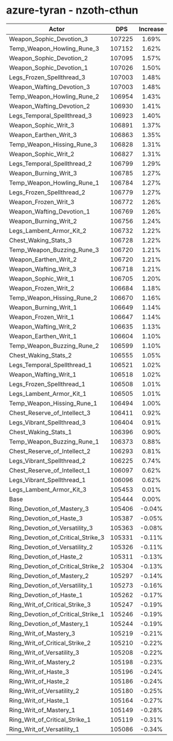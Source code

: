 # azure-tyran - nzoth-cthun
| Actor | DPS | Increase |
|---|:---:|:---:|
|Weapon_Sophic_Devotion_3|107225|1.69%|
|Temp_Weapon_Howling_Rune_3|107152|1.62%|
|Weapon_Sophic_Devotion_2|107095|1.57%|
|Weapon_Sophic_Devotion_1|107026|1.50%|
|Legs_Frozen_Spellthread_3|107003|1.48%|
|Weapon_Wafting_Devotion_3|107003|1.48%|
|Temp_Weapon_Howling_Rune_2|106954|1.43%|
|Weapon_Wafting_Devotion_2|106930|1.41%|
|Legs_Temporal_Spellthread_3|106923|1.40%|
|Weapon_Sophic_Writ_3|106891|1.37%|
|Weapon_Earthen_Writ_3|106863|1.35%|
|Temp_Weapon_Hissing_Rune_3|106828|1.31%|
|Weapon_Sophic_Writ_2|106827|1.31%|
|Legs_Temporal_Spellthread_2|106799|1.29%|
|Weapon_Burning_Writ_3|106785|1.27%|
|Temp_Weapon_Howling_Rune_1|106784|1.27%|
|Legs_Frozen_Spellthread_2|106779|1.27%|
|Weapon_Frozen_Writ_3|106772|1.26%|
|Weapon_Wafting_Devotion_1|106769|1.26%|
|Weapon_Burning_Writ_2|106756|1.24%|
|Legs_Lambent_Armor_Kit_2|106732|1.22%|
|Chest_Waking_Stats_3|106728|1.22%|
|Temp_Weapon_Buzzing_Rune_3|106720|1.21%|
|Weapon_Earthen_Writ_2|106720|1.21%|
|Weapon_Wafting_Writ_3|106718|1.21%|
|Weapon_Sophic_Writ_1|106705|1.20%|
|Weapon_Frozen_Writ_2|106684|1.18%|
|Temp_Weapon_Hissing_Rune_2|106670|1.16%|
|Weapon_Burning_Writ_1|106649|1.14%|
|Weapon_Frozen_Writ_1|106647|1.14%|
|Weapon_Wafting_Writ_2|106635|1.13%|
|Weapon_Earthen_Writ_1|106604|1.10%|
|Temp_Weapon_Buzzing_Rune_2|106599|1.10%|
|Chest_Waking_Stats_2|106555|1.05%|
|Legs_Temporal_Spellthread_1|106521|1.02%|
|Weapon_Wafting_Writ_1|106518|1.02%|
|Legs_Frozen_Spellthread_1|106508|1.01%|
|Legs_Lambent_Armor_Kit_1|106505|1.01%|
|Temp_Weapon_Hissing_Rune_1|106494|1.00%|
|Chest_Reserve_of_Intellect_3|106411|0.92%|
|Legs_Vibrant_Spellthread_3|106404|0.91%|
|Chest_Waking_Stats_1|106396|0.90%|
|Temp_Weapon_Buzzing_Rune_1|106373|0.88%|
|Chest_Reserve_of_Intellect_2|106293|0.81%|
|Legs_Vibrant_Spellthread_2|106225|0.74%|
|Chest_Reserve_of_Intellect_1|106097|0.62%|
|Legs_Vibrant_Spellthread_1|106096|0.62%|
|Legs_Lambent_Armor_Kit_3|105453|0.01%|
|Base|105444|0.00%|
|Ring_Devotion_of_Mastery_3|105406|-0.04%|
|Ring_Devotion_of_Haste_3|105387|-0.05%|
|Ring_Devotion_of_Versatility_3|105363|-0.08%|
|Ring_Devotion_of_Critical_Strike_3|105331|-0.11%|
|Ring_Devotion_of_Versatility_2|105326|-0.11%|
|Ring_Devotion_of_Haste_2|105311|-0.13%|
|Ring_Devotion_of_Critical_Strike_2|105304|-0.13%|
|Ring_Devotion_of_Mastery_2|105297|-0.14%|
|Ring_Devotion_of_Versatility_1|105273|-0.16%|
|Ring_Devotion_of_Haste_1|105262|-0.17%|
|Ring_Writ_of_Critical_Strike_3|105247|-0.19%|
|Ring_Devotion_of_Critical_Strike_1|105246|-0.19%|
|Ring_Devotion_of_Mastery_1|105244|-0.19%|
|Ring_Writ_of_Mastery_3|105219|-0.21%|
|Ring_Writ_of_Critical_Strike_2|105210|-0.22%|
|Ring_Writ_of_Versatility_3|105208|-0.22%|
|Ring_Writ_of_Mastery_2|105198|-0.23%|
|Ring_Writ_of_Haste_3|105196|-0.24%|
|Ring_Writ_of_Haste_2|105186|-0.24%|
|Ring_Writ_of_Versatility_2|105180|-0.25%|
|Ring_Writ_of_Haste_1|105164|-0.27%|
|Ring_Writ_of_Mastery_1|105149|-0.28%|
|Ring_Writ_of_Critical_Strike_1|105119|-0.31%|
|Ring_Writ_of_Versatility_1|105086|-0.34%|
